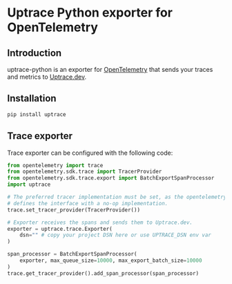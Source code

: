 # Uptrace Python exporter for OpenTelemetry

## Introduction

uptrace-python is an exporter for [OpenTelemetry](https://opentelemetry.io/) that sends your traces and metrics to [Uptrace.dev](https://uptrace.dev).

## Installation

```bash
pip install uptrace
```

## Trace exporter

Trace exporter can be configured with the following code:

```python
from opentelemetry import trace
from opentelemetry.sdk.trace import TracerProvider
from opentelemetry.sdk.trace.export import BatchExportSpanProcessor
import uptrace

# The preferred tracer implementation must be set, as the opentelemetry-api
# defines the interface with a no-op implementation.
trace.set_tracer_provider(TracerProvider())

# Exporter receives the spans and sends them to Uptrace.dev.
exporter = uptrace.trace.Exporter(
    dsn="" # copy your project DSN here or use UPTRACE_DSN env var
)

span_processor = BatchExportSpanProcessor(
    exporter, max_queue_size=10000, max_export_batch_size=10000
)
trace.get_tracer_provider().add_span_processor(span_processor)
```

